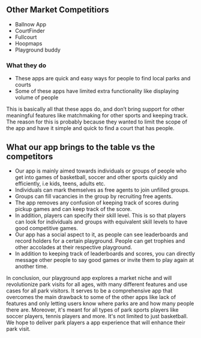## Other Market Competitiors
- Ballnow App
- CourtFinder
- Fullcourt
- Hoopmaps
- Playground buddy

### What they do
- These apps are quick and easy ways for people to find local parks and courts
- Some of these apps have limited extra functionality like displaying volume of people

This is basically all that these apps do, and don’t bring support for other meaningful features like matchmaking for other sports and keeping track. 
The reason for this is probably because they wanted to limit the scope of the app and have it simple and quick to find a court that has people.

## What our app brings to the table vs the competitors
- Our app is mainly aimed towards individuals or groups of people who get into games of basketball, soccer and other sports quickly and efficiently, i.e kids, teens, adults etc. 
- Individuals can mark themselves as free agents to join unfilled groups.
- Groups can fill vacancies in the group by recruiting free agents.
- The app removes any confusion of keeping track of scores during pickup games and can keep track of the score.
- In addition, players can specify their skill level. This is so that players can look for individuals and groups with equivalent skill levels to have good competitive games.
- Our app has a social aspect to it, as people can see leaderboards and record holders for a certain playground. People can get trophies and other accolades at their respective playground.
- In addition to keeping track of leaderboards and scores, you can directly message other people to say good games or invite them to play again at another time.

In conclusion, our playground app explores a market niche and will revolutionize park visits for all ages, with many different features and use cases for all park visitors. 
It serves to be a comprehensive app that overcomes the main drawback to some of the other apps like lack of features and only letting users know where parks are and how many people there are. 
Moreover, it's meant for all types of park sports players like soccer players, tennis players and more. It's not limited to just basketball. We hope to deliver park players a app experience that will enhance their park visit.
